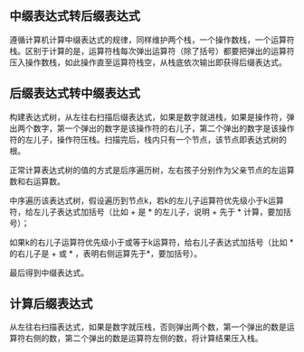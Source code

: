 ## 中缀表达式转后缀表达式

遵循计算机计算中缀表达式的规律，同样维护两个栈，一个操作数栈，一个运算符栈。区别于计算的是，运算符栈每次弹出运算符（除了括号）都要把弹出的运算符压入操作数栈，如此操作直至运算符栈空，从栈底依次输出即获得后缀表达式。

## 后缀表达式转中缀表达式

构建表达式树，从左往右扫描后缀表达式，如果是数字就进栈，如果是操作符，弹出两个数字，第一个弹出的数字是该操作符的右儿子，第二个弹出的数字是该操作符的左儿子，操作符压栈。扫描完后，栈内只有一个节点，该节点即表达式树的根。

正常计算表达式树的值的方式是后序遍历树，左右孩子分别作为父亲节点的左运算数和右运算数。

中序遍历该表达式树，假设遍历到节点k，若k的左儿子运算符优先级小于k运算符，给左儿子表达式加括号（比如 + 是 * 的左儿子，说明 + 先于 * 计算，要加括号）；

如果k的右儿子运算符优先级小于或等于k运算符，给右儿子表达式加括号（比如 * 的右儿子是 + 或 * ，表明右侧运算先于*，要加括号）。

最后得到中缀表达式。

## 计算后缀表达式

从左往右扫描表达式，如果是数字就压栈，否则弹出两个数，第一个弹出的数是运算符右侧的数，第二个弹出的数是运算符左侧的数，将计算结果压入栈。
